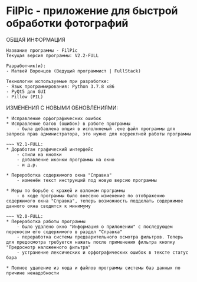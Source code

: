 # FilPic - приложение для быстрой обработки фотографий
ОБЩАЯ ИНФОРМАЦИЯ
~~~
Название программы - FilPic
Текущая версия программы: V2.2-FULL

Разработчик(и):
- Матвей Воронцов (Ведущий программист | FullStack)

Технологии используемые при разработке:
- Язык программирования: Python 3.7.8 x86
- PyQt5 для GUI
- Pillow (PIL)

~~~~~~~~~~~~~~~~~~~~~~~~~~~~~~~~~~~~~~~~~~~~~~~~~~~~~

ИЗМЕНЕНИЯ С НОВЫМИ ОБНОВЛЕНИЯМИ:

~~~ V2.2-FULL:
* Исправление орфографических ошибок
* Исправление багов (ошибок) в работе программы
    - была добавлена опция в исполняемый .exe файл программы для запроса прав администратора, это нужно для корректной работы программы

~~~ V2.1-FULL:
* Доработан графический интерфейс
    - стили на кнопки
    - добавление иконки программы на окно
    - и д.р.

* Перероботка содержимого окна "Справка"
    - изменён текст инструкций под новую версию программы

* Меры по борьбе с кражей и взломом программы
    - в коде программы было внесено изменение по отображению содержимого окна "Справка", теперь возможность подделать содержимое данного окна сводится к минимуму

~~~ V2.0-FULL:
* Переработка работы программы
    - было удалено окно "Информация о приложении" с последующем переносом его содержимого в раздел "Справка"
    - переработка системы предварительного осмотра фильтров. Теперь для предосмотра требуется нажать после применения фильтра кнопку "Предосмотр наложенного фильтра"
    - устранение лексических и орфографических ошибок в тексте статус бара

* Полное удаление из кода и файлов программы системы баз данных по причине ненадобности
